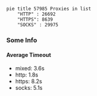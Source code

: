 
```mermaid
pie title 57985 Proxies in list
    "HTTP" : 26692
    "HTTPS": 8639
    "SOCKS" : 29975
```

### Some Info
#### Average Timeout

- mixed: 3.6s
- http: 1.8s
- https: 8.2s
- socks: 5.1s